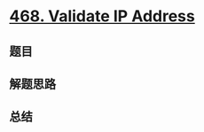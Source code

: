 # [468. Validate IP Address](https://leetcode.com/problems/validate-ip-address/)

## 题目


## 解题思路


## 总结


